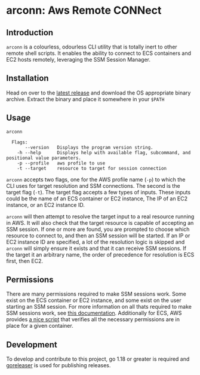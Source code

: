 arconn: Aws Remote CONNect
===

## Introduction

`arconn` is a colourless, odourless CLI utility that is totally inert to other remote shell scripts. It enables the ability to connect to ECS containers and EC2 hosts remotely, leveraging the SSM Session Manager.

## Installation

Head on over to the [latest release](https://github.com/RueLaLa/arconn/releases/latest) and download the OS appropriate binary archive. Extract the binary and place it somewhere in your `$PATH`

## Usage
```
arconn

  Flags:
       --version   Displays the program version string.
    -h --help      Displays help with available flag, subcommand, and positional value parameters.
    -p --profile   aws profile to use
    -t --target    resource to target for session connection
```

`arconn` accepts two flags, one for the AWS profile name (`-p`) to which the CLI uses for target resolution and SSM connections. The second is the target flag (`-t`). The target flag accepts a few types of inputs. These inputs could be the name of an ECS container or EC2 instance, The IP of an EC2 instance, or an EC2 instance ID.

`arconn` will then attempt to resolve the target input to a real resource running in AWS. It will also check that the target resource is capable of accepting an SSM session. If one or more are found, you are prompted to choose which resource to connect to, and then an SSM session will be started. If an IP or EC2 instance ID are specified, a lot of the resolution logic is skipped and `arconn` will simply ensure it exists and that it can receive SSM sessions. If the target it an arbitrary name, the order of precedence for resolution is ECS first, then EC2.

## Permissions

There are many permissions required to make SSM sessions work. Some exist on the ECS container or EC2 instance, and some exist on the user starting an SSM session. For more information on all thats required to make SSM sessions work, see [this documentation](https://docs.aws.amazon.com/systems-manager/latest/userguide/session-manager-getting-started.html). Additionally for ECS, AWS provides [a nice script](https://github.com/aws-containers/amazon-ecs-exec-checker) that verifies all the necessary permissions are in place for a given container.

## Development

To develop and contribute to this project, go 1.18 or greater is required and [goreleaser](https://goreleaser.com/) is used for publishing releases.
